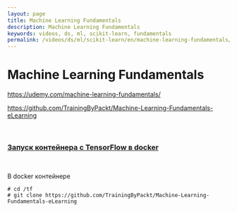 ```yaml
---
layout: page
title: Machine Learning Fundamentals
description: Machine Learning Fundamentals
keywords: videos, ds, ml, scikit-learn, fundamentals
permalink: /videos/ds/ml/scikit-learn/en/machine-learning-fundamentals/
---
```


# Machine Learning Fundamentals

https://udemy.com/machine-learning-fundamentals/

https://github.com/TrainingByPackt/Machine-Learning-Fundamentals-eLearning

<br/>

### [Запуск контейнера с TensorFlow в docker](/ds/devtools/python/docker/)

<br/>

В docker контейнере

    # cd /tf
    # git clone https://github.com/TrainingByPackt/Machine-Learning-Fundamentals-eLearning
